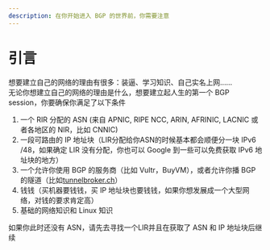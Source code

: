 ```yaml
---
description: 在你开始进入 BGP 的世界前，你需要注意
---
```


# 引言

想要建立自己的网络的理由有很多：装逼、学习知识、自己实名上网……\
无论你想建立自己的网络的理由是什么，想要建立起人生的第一个 BGP session，你要确保你满足了以下条件

1. 一个 RIR 分配的 ASN (来自 APNIC, RIPE NCC, ARIN, AFRINIC, LACNIC 或者各地区的 NIR，比如 CNNIC)
2. 一段可路由的 IP 地址块（LIR分配给你ASN的时候基本都会顺便分一块 IPv6 /48，如果确定 LIR 没有分配，你也可以 Google 到一些可以免费获取 IPv6 地址块的地方）
3. 一个允许你使用 BGP 的服务商（比如 Vultr，BuyVM），或者允许你播 BGP 的隧道（比如[tunnelbroker.ch](https://tunnelbroker.ch)）
4. 钱钱（买机器要钱钱，买 IP 地址块也要钱钱，如果你想发展成一个大型网络，对钱的要求肯定高）
5. 基础的网络知识和 Linux 知识

如果你此时还没有 ASN，请先去寻找一个LIR并且在获取了 ASN 和 IP 地址块后继续
